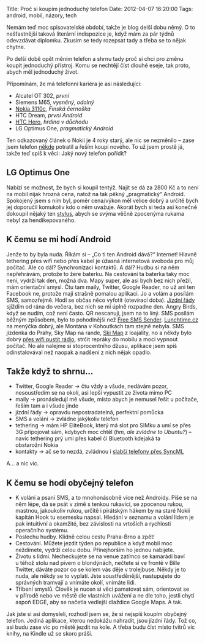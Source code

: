 Title: Proč si koupím jednoduchý telefon
Date: 2012-04-07 16:20:00
Tags: android, mobil, názory, tech

Nemám teď moc spisovatelské období, takže je blog delší dobu němý. O to nešťastnější taková literární indispozice je, když mám za pár týdnů odevzdávat diplomku. Zkusím se tedy rozepsat tady a třeba se to nějak chytne.

Po delší době opět měním telefon a shrnu tady proč si chci pro změnu koupit jednoduchý přístroj. Komu se nechtějí číst dlouhé eseje, tak proto, abych měl jednoduchý život.

Připomínám, že má telefonní kariéra je asi následující:

-   Alcatel OT 302, *první*
-   Siemens M65, *vysněný, odolný*
-   [Nokia 3110c]({filename}2008-03-16_finska-cernoska.md), *Finská černoška*
-   HTC Dream, *první Android*
-   [HTC Hero]({filename}2011-07-21_hloupe-chytre-telefony.md), *hrdina v důchodu*
-   LG Optimus One, *pragmatický Android*

Ten odkazovaný článek o Nokii je 4 roky starý, ale nic se nezměnilo – zase jsem telefon [někde](https://imgur.com/a/i87YM) potratil a řeším koupi nového. To už jsem prostě já, takže teď spíš k věci: Jaký nový telefon pořídit?

## LG Optimus One

Nabízí se možnost, že bych si koupil tentýž. Najít se dá za 2800 Kč a to není na mobil nijak hrozná cena, natož na tak pěkný „pragmatický“ Android. Spokojený jsem s ním byl, poměr cena/výkon měl velice dobrý a určitě bych jej doporučil komukoliv kdo o něm uvažuje. Akorát bych si teda asi konečně dokoupil nějaký ten [stylus](http://www.chytremobily.cz/Stylusy/Stylus-tuzka-pro-LG-Optimus-One.html), abych se svýma věčně zpocenýma rukama nebyl za hendikepovaného.

## K čemu se mi hodí Android

Jenže to by byla nuda. Říkám si – „Co ti ten Android dává?“ Internet! Hlavně tethering přes wifi nebo přes kabel je úžasná internetová svoboda pro můj počítač. Ale co dál? Synchronizaci kontaktů. A dál? Hudbu si na něm nepřehrávám, protože to žere baterku. Na cestování ta baterka taky moc není, vydrží tak den, možná dva. Mapy super, ale asi bych bez nich přežil, mám orientační smysl. Čtu tam maily, Twitter, Google Reader, no už ani ten Facebook ne, protože mají strašně pomalou aplikaci. Jo a volám a posílám SMS, samozřejmě. Hodí se občas něco vyfotit (otevírací
doba). [Jízdní řády](https://play.google.com/store/apps/details?id=cz.fhejl.pubtran) sjíždím od rána do večera, bez nich se mi úplně rozpadne den. Angry Birds, když se nudím, což není často. QR nescanuji, jsem na to líný. SMS posílám běžným způsobem, bylo to pohodlnější než [Free SMS Sender](https://play.google.com/store/apps/details?id=cz.vojtisek.freesmssender). [Lunchtime.cz](https://play.google.com/store/apps/details?id=cz.lunchtime.android) na menýčka dobrý, ale Montána v Kohoutkách tam stejně nebyla. SMS jízdenka do Prahy, Sky Map na rande, [Ski Map](https://play.google.com/store/apps/details?id=net.skimap) z loajality, no a někdy bylo dobrý [přes wifi pustit rádio](https://play.google.com/store/apps/details?id=tunein.player), strčit repráky do mobilu a moci vypnout počítač. No ale nalejme si stoprocentního džusu, aplikace jsem spíš odinstalovával než naopak a nadšení z nich nějak opadlo.

## Takže když to shrnu…

-   Twitter, Google Reader → čtu vždy a všude, nedávám pozor, nesoustředím se na okolí, asi lepší vypustit ze života mimo PC
-   maily → pronásledují mě všude, místo abych je nemusel řešit u počítače, řeším tam a i všude jinde
-   jízdní řády → opravdu nepostradatelná, perfektní pomůcka
-   SMS a volání → zvládne jakýkoliv telefon
-   tethering → mám HP EliteBook, který má slot pro SIMku a umí se přes 3G připojovat sám, kdybych moc chtěl (*hm, ale zvládne to Ubuntu?*) – navíc tethering prý umí přes kabel či Bluetooth kdejaká ta obstarožní Nokia
-   kontakty → ač se to nezdá, zvládnou i [slabší telefony přes SyncML](http://www.google.com/mobile/sync/)

A… a nic víc.

## K čemu se hodí obyčejný telefon

-   K volání a psaní SMS, a to mnohonásobně více než Androidy. Píše se na něm lépe, dá se psát v zimě s tenkou rukavicí, se zpocenou rukou, mastnou, jakoukoliv rukou, určitě i pirátským hákem by na staré Nokii kapitán Hook tu esemesku napsal. Hledání v seznamu a volání lidem je pak intuitivní a okamžité, bez závislosti na vrtoších a rychlosti operačního systému.
-   Poslechu hudby. Klidně celou cestu Praha-Brno a zpět!
-   Cestování. Můžete jezdit týden po republice a když mobil moc neždímete, vydrží celou dobu. Přinejhorším ho jednou nabijete.
-   Životu s lidmi. Necheckujete se na venue zatímco se kamarádi baví u téhož stolu nad pivem o blondýnách, nečtete si ve frontě v Bille Twitter, dáváte pozor co se kolem vás děje v trolejbuse. Někdy je to nuda, ale někdy se to vyplatí. Jste soustředěnější, nastupujete do správných tramvají a vnímáte okolí, vnímáte lidi.
-   Tříbení smyslů. Člověk je nucen si věci pamatovat sám, orientovat se v přírodě nebo ve městě dle vlastních uvážení a ne dle toho, jestli chytí aspoň EDGE, aby se načetla vedlejší dlaždice Google Maps. A tak.

Jak jste si asi domysleli, rozhodl jsem se, že si nejspíš koupím obyčejný telefon. Jediná aplikace, kterou nedokážu nahradit, jsou jízdní řády. Tož co, asi budu zase víc po městě jezdit na kole. A třeba budu číst místo tvitrů víc knihy, na Kindle už se skoro práší.
